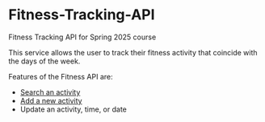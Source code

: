 # Fitness-Tracking-API

Fitness Tracking API for Spring 2025 course

This service allows the user to track their fitness activity that coincide with the days of the week.

Features of the Fitness API are:

- [Search an activity](..api/get-activities)
- [Add a new activity](..api/add-a-new-activity)
- Update an activity, time, or date
